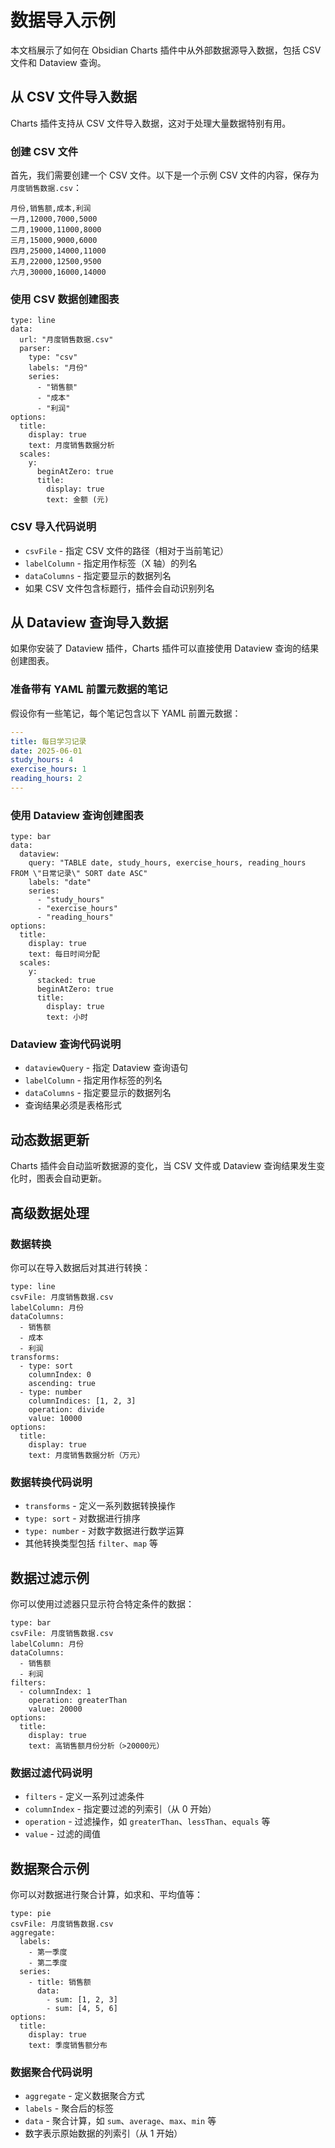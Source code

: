 # 数据导入示例

本文档展示了如何在 Obsidian Charts 插件中从外部数据源导入数据，包括 CSV 文件和 Dataview 查询。

## 从 CSV 文件导入数据

Charts 插件支持从 CSV 文件导入数据，这对于处理大量数据特别有用。

### 创建 CSV 文件

首先，我们需要创建一个 CSV 文件。以下是一个示例 CSV 文件的内容，保存为 `月度销售数据.csv`：

```
月份,销售额,成本,利润
一月,12000,7000,5000
二月,19000,11000,8000
三月,15000,9000,6000
四月,25000,14000,11000
五月,22000,12500,9500
六月,30000,16000,14000
```

### 使用 CSV 数据创建图表

```chart
type: line
data:
  url: "月度销售数据.csv"
  parser:
    type: "csv"
    labels: "月份"
    series:
      - "销售额"
      - "成本"
      - "利润"
options:
  title:
    display: true
    text: 月度销售数据分析
  scales:
    y:
      beginAtZero: true
      title:
        display: true
        text: 金额 (元)
```

### CSV 导入代码说明

- `csvFile` - 指定 CSV 文件的路径（相对于当前笔记）
- `labelColumn` - 指定用作标签（X 轴）的列名
- `dataColumns` - 指定要显示的数据列名
- 如果 CSV 文件包含标题行，插件会自动识别列名

## 从 Dataview 查询导入数据

如果你安装了 Dataview 插件，Charts 插件可以直接使用 Dataview 查询的结果创建图表。

### 准备带有 YAML 前置元数据的笔记

假设你有一些笔记，每个笔记包含以下 YAML 前置元数据：

```yaml
---
title: 每日学习记录
date: 2025-06-01
study_hours: 4
exercise_hours: 1
reading_hours: 2
---
```

### 使用 Dataview 查询创建图表

```chart
type: bar
data:
  dataview:
    query: "TABLE date, study_hours, exercise_hours, reading_hours FROM \"日常记录\" SORT date ASC"
    labels: "date"
    series:
      - "study_hours"
      - "exercise_hours"
      - "reading_hours"
options:
  title:
    display: true
    text: 每日时间分配
  scales:
    y:
      stacked: true
      beginAtZero: true
      title:
        display: true
        text: 小时
```

### Dataview 查询代码说明

- `dataviewQuery` - 指定 Dataview 查询语句
- `labelColumn` - 指定用作标签的列名
- `dataColumns` - 指定要显示的数据列名
- 查询结果必须是表格形式

## 动态数据更新

Charts 插件会自动监听数据源的变化，当 CSV 文件或 Dataview 查询结果发生变化时，图表会自动更新。

## 高级数据处理

### 数据转换

你可以在导入数据后对其进行转换：

```chart
type: line
csvFile: 月度销售数据.csv
labelColumn: 月份
dataColumns:
  - 销售额
  - 成本
  - 利润
transforms:
  - type: sort
    columnIndex: 0
    ascending: true
  - type: number
    columnIndices: [1, 2, 3]
    operation: divide
    value: 10000
options:
  title:
    display: true
    text: 月度销售数据分析（万元）
```

### 数据转换代码说明

- `transforms` - 定义一系列数据转换操作
- `type: sort` - 对数据进行排序
- `type: number` - 对数字数据进行数学运算
- 其他转换类型包括 `filter`、`map` 等

## 数据过滤示例

你可以使用过滤器只显示符合特定条件的数据：

```chart
type: bar
csvFile: 月度销售数据.csv
labelColumn: 月份
dataColumns:
  - 销售额
  - 利润
filters:
  - columnIndex: 1
    operation: greaterThan
    value: 20000
options:
  title:
    display: true
    text: 高销售额月份分析（>20000元）
```

### 数据过滤代码说明

- `filters` - 定义一系列过滤条件
- `columnIndex` - 指定要过滤的列索引（从 0 开始）
- `operation` - 过滤操作，如 `greaterThan`、`lessThan`、`equals` 等
- `value` - 过滤的阈值

## 数据聚合示例

你可以对数据进行聚合计算，如求和、平均值等：

```chart
type: pie
csvFile: 月度销售数据.csv
aggregate:
  labels:
    - 第一季度
    - 第二季度
  series:
    - title: 销售额
      data:
        - sum: [1, 2, 3]
        - sum: [4, 5, 6]
options:
  title:
    display: true
    text: 季度销售额分布
```

### 数据聚合代码说明

- `aggregate` - 定义数据聚合方式
- `labels` - 聚合后的标签
- `data` - 聚合计算，如 `sum`、`average`、`max`、`min` 等
- 数字表示原始数据的列索引（从 1 开始）

